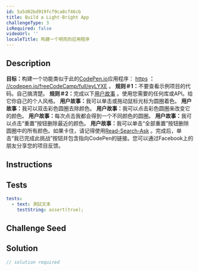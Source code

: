 ```yaml
---
id: 5a5d02bd919fcf9ca8cf46cb
title: Build a Light-Bright App
challengeType: 3
isRequired: false
videoUrl: ''
localeTitle: 构建一个明亮的应用程序
---
```


## Description
<section id="description"> <strong>目标：</strong>构建一个功能类似于此的<a href="https://codepen.io" target="_blank">CodePen.io</a>应用程序： <a href="https://codepen.io/freeCodeCamp/full/eyLYXE" target="_blank">https</a> <strong>：</strong> <a href="https://codepen.io" target="_blank">//codepen.io/freeCodeCamp/full/eyLYXE</a> 。 <strong>规则＃1：</strong>不要查看示例项目的代码。自己搞清楚。 <strong>规则＃2：</strong>完成以下<a href="https://en.wikipedia.org/wiki/User_story" target="_blank">用户故事</a> 。使用您需要的任何库或API。给它你自己的个人风格。 <strong>用户故事：</strong>我可以单击或拖动鼠标光标为圆圈着色。 <strong>用户故事：</strong>我可以双击彩色圆圈去除颜色。 <strong>用户故事：</strong>我可以点击彩色圆圈来改变它的颜色。 <strong>用户故事：</strong>每次点击我都会得到一个不同颜色的圆圈。 <strong>用户故事：</strong>我可以点击“重置”按钮删除最近的颜色。 <strong>用户故事：</strong>我可以单击“全部重置”按钮删除圆圈中的所有颜色。如果卡住，请记得使用<a href="http://forum.freecodecamp.org/t/how-to-get-help-when-you-are-stuck/19514" target="_blank">Read-Search-Ask</a> 。完成后，单击“我已完成此挑战”按钮并包含指向CodePen的链接。您可以通过Facebook上的朋友分享您的项目反馈。 </section>

## Instructions
<section id="instructions">
</section>

## Tests
<section id='tests'>

```yml
tests:
  - text: 測試文本
    testString: assert(true);

```

</section>

## Challenge Seed
<section id='challengeSeed'>

</section>

## Solution
<section id='solution'>

```js
// solution required
```
</section>
